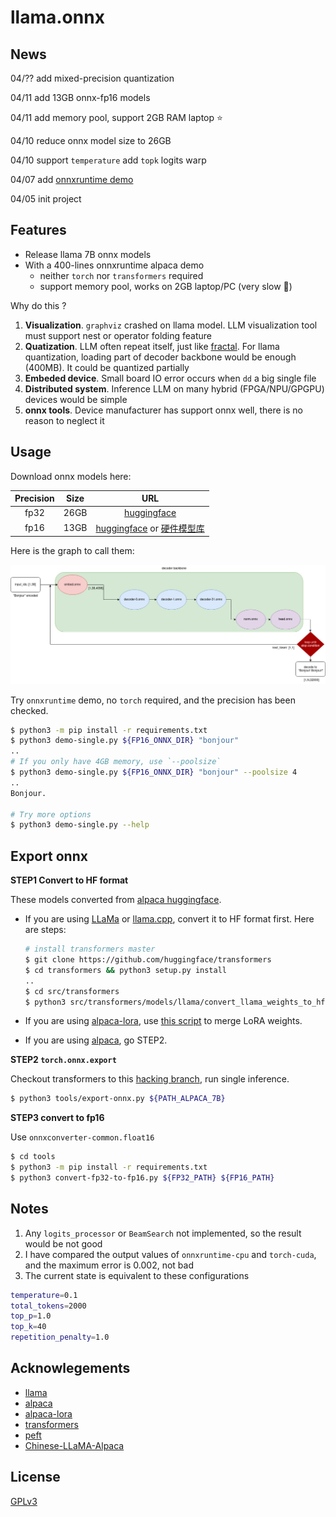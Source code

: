 # llama.onnx

## News

04/?? add mixed-precision quantization

04/11 add 13GB onnx-fp16 models

04/11 add memory pool, support 2GB RAM laptop :star:

04/10 reduce onnx model size to 26GB

04/10 support `temperature` add `topk` logits warp

04/07 add [onnxruntime demo](demo-single.py)

04/05 init project


## Features

* Release llama 7B onnx models
* With a 400-lines onnxruntime alpaca demo
  * neither `torch` nor `transformers` required
  * support memory pool, works on 2GB laptop/PC (very slow :turtle:)

Why do this ?
1. **Visualization**. `graphviz` crashed on llama model. LLM visualization tool must support nest or operator folding feature
2. **Quatization**. LLM often repeat itself, just like [fractal](https://raw.githubusercontent.com/taichi-dev/public_files/master/taichi/fractal_small.gif). For llama quantization, loading part of decoder backbone would be enough (400MB). It could be quantized partially
3. **Embeded device**. Small board IO error occurs when `dd` a big single file
4. **Distributed system**. Inference LLM on many hybrid (FPGA/NPU/GPGPU) devices would be simple
5. **onnx tools**. Device manufacturer has support onnx well, there is no reason to neglect it

## Usage

Download onnx models here:

| Precision | Size | URL |
| :-: | :-: | :-: |
| fp32 | 26GB | [huggingface](https://huggingface.co/tpoisonooo/alpaca.onnx/tree/main) |
| fp16 | 13GB | [huggingface](https://huggingface.co/tpoisonooo/alpaca.onnx/tree/fp16) or [硬件模型库](https://platform.openmmlab.com/deploee/onnx-list) |

Here is the graph to call them:

![](./images/onnx-flow.jpg)

Try `onnxruntime` demo, no `torch` required, and the precision has been checked.

```bash
$ python3 -m pip install -r requirements.txt
$ python3 demo-single.py ${FP16_ONNX_DIR} "bonjour"
..
# If you only have 4GB memory, use `--poolsize`
$ python3 demo-single.py ${FP16_ONNX_DIR} "bonjour" --poolsize 4
..
Bonjour.

# Try more options
$ python3 demo-single.py --help
```


## Export onnx

**STEP1 Convert to HF format**

These models converted from [alpaca huggingface](https://github.com/tatsu-lab/stanford_alpaca).

- If you are using [LLaMa](https://github.com/facebookresearch/llama) or [llama.cpp](https://github.com/ggerganov/llama.cpp), convert it to HF format first. Here are steps:
    ```bash
    # install transformers master
    $ git clone https://github.com/huggingface/transformers
    $ cd transformers && python3 setup.py install
    ..
    $ cd src/transformers
    $ python3 src/transformers/models/llama/convert_llama_weights_to_hf.py  --input_dir ${LLaMa_PATH}  --model_size 7B  --output_dir ${HF_PATH}
    ```

- If you are using [alpaca-lora](https://github.com/tloen/alpaca-lora), use [this script](https://github.com/ymcui/Chinese-LLaMA-Alpaca/blob/main/scripts/merge_llama_with_chinese_lora_to_hf.py) to merge LoRA weights.

- If you are using [alpaca](https://github.com/tatsu-lab/stanford_alpaca), go STEP2.

**STEP2 `torch.onnx.export`**

Checkout transformers to this [hacking branch](https://github.com/tpoisonooo/transformers/tree/add-convert), run single inference.

```bash
$ python3 tools/export-onnx.py ${PATH_ALPACA_7B}
```

**STEP3 convert to fp16**

Use `onnxconverter-common.float16`

```bash
$ cd tools
$ python3 -m pip install -r requirements.txt
$ python3 convert-fp32-to-fp16.py ${FP32_PATH} ${FP16_PATH}
```

## Notes
1. Any `logits_processor` or `BeamSearch` not implemented, so the result would be not good
2. I have compared the output values of `onnxruntime-cpu` and `torch-cuda`, and the maximum error is 0.002, not bad
3. The current state is equivalent to these configurations
```bash
temperature=0.1
total_tokens=2000
top_p=1.0
top_k=40
repetition_penalty=1.0
```


## Acknowlegements
* [llama](https://github.com/facebookresearch/llama)
* [alpaca](https://github.com/tatsu-lab/stanford_alpaca)
* [alpaca-lora](https://github.com/tloen/alpaca-lora)
* [transformers](https://github.com/huggingface/transformers)
* [peft](https://github.com/huggingface/peft)
* [Chinese-LLaMA-Alpaca](https://github.com/ymcui/Chinese-LLaMA-Alpaca)


## License
[GPLv3](why-gpl.md)
